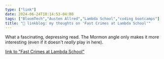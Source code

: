 ```yaml
---
type: ["link"]
date: 2024-06-24T18:14:53-04:00
tags: ["BloomTech","Austen Allred","Lambda School","coding bootcamps"]
title: "🔗 linkblog: my thoughts on 'Fast Crimes at Lambda School'"
---
```

What a fascinating, depressing read. The Mormon angle only makes it more interesting (even if it doesn't *really* play in here).

[link to "Fast Crimes at Lambda School"](https://www.sandofsky.com/lambda-school/)
